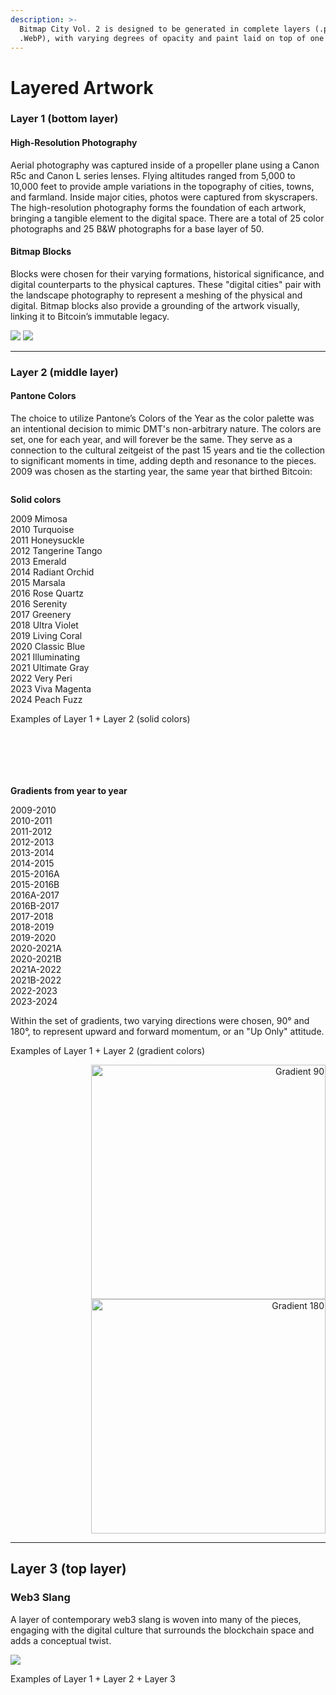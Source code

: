 ```yaml
---
description: >-
  Bitmap City Vol. 2 is designed to be generated in complete layers (.png and
  .WebP), with varying degrees of opacity and paint laid on top of one another.
---
```


# Layered Artwork

### **Layer 1 (bottom layer)**

#### High-Resolution Photography

Aerial photography was captured inside of a propeller plane using a Canon R5c and Canon L series lenses. Flying altitudes ranged from 5,000 to 10,000 feet to provide ample variations in the topography of cities, towns, and farmland. Inside major cities, photos were captured from skyscrapers. The high-resolution photography forms the foundation of each artwork, bringing a tangible element to the digital space. There are a total of 25 color photographs and 25 B\&W photographs for a base layer of 50.

#### Bitmap Blocks

Blocks were chosen for their varying formations, historical significance, and digital counterparts to the physical captures. These "digital cities" pair with the landscape photography to represent a meshing of the physical and digital. Bitmap blocks also provide a grounding of the artwork visually, linking it to Bitcoin’s immutable legacy.



![](https://github.com/user-attachments/assets/8c425e55-a51c-4333-b89c-e0a0f354b95c) ![](https://github.com/user-attachments/assets/78e9ad36-e907-4bd5-addd-e642bd97dc02)

***

### Layer 2 (middle layer)

#### Pantone Colors

The choice to utilize Pantone’s Colors of the Year as the color palette was an intentional decision to mimic DMT's non-arbitrary nature. The colors are set, one for each year, and will forever be the same. They serve as a connection to the cultural zeitgeist of the past 15 years and tie the collection to significant moments in time, adding depth and resonance to the pieces. 2009 was chosen as the starting year, the same year that birthed Bitcoin:

<figure><img src=".gitbook/assets/Pantone Colors 2009-2024.jpg" alt=""><figcaption></figcaption></figure>

**Solid colors**

2009 Mimosa\
2010 Turquoise\
2011 Honeysuckle\
2012 Tangerine Tango\
2013 Emerald\
2014 Radiant Orchid\
2015 Marsala\
2016 Rose Quartz\
2016 Serenity\
2017 Greenery\
2018 Ultra Violet\
2019 Living Coral\
2020 Classic Blue\
2021 Illuminating\
2021 Ultimate Gray\
2022 Very Peri\
2023 Viva Magenta\
2024 Peach Fuzz



Examples of Layer 1 + Layer 2 (solid colors)

<div align="left">

<img src="https://github.com/user-attachments/assets/6b93252d-84ab-4804-b62e-4bcc9b582939" alt="">

 

<figure><img src=".gitbook/assets/Solid Color 1.jpg" alt=""><figcaption></figcaption></figure>

 

<figure><img src=".gitbook/assets/Solid Color 2 (1).jpg" alt=""><figcaption></figcaption></figure>

</div>

<div>

<figure><img src=".gitbook/assets/Solid Color 3.jpg" alt=""><figcaption></figcaption></figure>

 

<figure><img src=".gitbook/assets/Solid Color 4.jpg" alt=""><figcaption></figcaption></figure>

 

<figure><img src=".gitbook/assets/Solid Color 5.jpg" alt=""><figcaption></figcaption></figure>

</div>



**Gradients from year to year**&#x20;

2009-2010\
2010-2011\
2011-2012\
2012-2013\
2013-2014\
2014-2015\
2015-2016A\
2015-2016B\
2016A-2017\
2016B-2017\
2017-2018\
2018-2019\
2019-2020\
2020-2021A\
2020-2021B\
2021A-2022\
2021B-2022\
2022-2023\
2023-2024

Within the set of gradients, two varying directions were chosen, 90° and 180°, to represent upward and forward momentum, or an "Up Only" attitude.



Examples of Layer 1 + Layer 2 (gradient colors)

<div align="right">

<img src="https://github.com/user-attachments/assets/2d8162f7-08ba-4142-8407-8f08428b6c70" alt="Gradient 90" width="375">

 

<img src="https://github.com/user-attachments/assets/f0cd2b6a-4f75-4dde-bad0-727a33414e98" alt="Gradient 180" width="375">

</div>

***

## Layer 3 (top layer)

### Web3 Slang

A layer of contemporary web3 slang is woven into many of the pieces, engaging with the digital culture that surrounds the blockchain space and adds a conceptual twist.



![](https://github.com/user-attachments/assets/9b8167e2-4e8f-426b-bb1f-cfc732f270e2)



Examples of Layer 1 + Layer 2 + Layer 3

<div>

<figure><img src=".gitbook/assets/ALPHA (1).jpg" alt=""><figcaption></figcaption></figure>

 

<figure><img src=".gitbook/assets/Degen.jpg" alt=""><figcaption></figcaption></figure>

 

<figure><img src=".gitbook/assets/DMT.jpg" alt=""><figcaption></figcaption></figure>

 

<figure><img src=".gitbook/assets/Fomo.jpg" alt=""><figcaption></figcaption></figure>

 

<figure><img src=".gitbook/assets/GMGN.jpg" alt=""><figcaption></figcaption></figure>

 

<figure><img src=".gitbook/assets/NGMI.jpg" alt=""><figcaption></figcaption></figure>

 

<figure><img src=".gitbook/assets/Wen.jpg" alt=""><figcaption></figcaption></figure>

</div>
